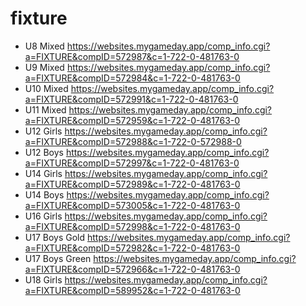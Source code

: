# fixture

- U8 Mixed https://websites.mygameday.app/comp_info.cgi?a=FIXTURE&compID=572987&c=1-722-0-481763-0
- U9 Mixed https://websites.mygameday.app/comp_info.cgi?a=FIXTURE&compID=572984&c=1-722-0-481763-0
- U10 Mixed https://websites.mygameday.app/comp_info.cgi?a=FIXTURE&compID=572991&c=1-722-0-481763-0
- U11 Mixed https://websites.mygameday.app/comp_info.cgi?a=FIXTURE&compID=572959&c=1-722-0-481763-0
- U12 Girls https://websites.mygameday.app/comp_info.cgi?a=FIXTURE&compID=572988&c=1-722-0-572988-0
- U12 Boys https://websites.mygameday.app/comp_info.cgi?a=FIXTURE&compID=572997&c=1-722-0-481763-0
- U14 Girls https://websites.mygameday.app/comp_info.cgi?a=FIXTURE&compID=572989&c=1-722-0-481763-0
- U14 Boys https://websites.mygameday.app/comp_info.cgi?a=FIXTURE&compID=573005&c=1-722-0-481763-0
- U16 Girls https://websites.mygameday.app/comp_info.cgi?a=FIXTURE&compID=572998&c=1-722-0-481763-0
- U17 Boys Gold https://websites.mygameday.app/comp_info.cgi?a=FIXTURE&compID=572982&c=1-722-0-481763-0
- U17 Boys Green https://websites.mygameday.app/comp_info.cgi?a=FIXTURE&compID=572966&c=1-722-0-481763-0
- U18 Girls https://websites.mygameday.app/comp_info.cgi?a=FIXTURE&compID=589952&c=1-722-0-481763-0

